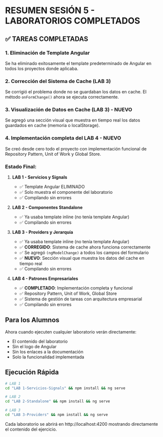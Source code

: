 # RESUMEN SESIÓN 5 - LABORATORIOS COMPLETADOS

## ✅ TAREAS COMPLETADAS

### 1. Eliminación de Template Angular
Se ha eliminado exitosamente el template predeterminado de Angular en todos los proyectos donde aplicaba.

### 2. Corrección del Sistema de Cache (LAB 3)
Se corrigió el problema donde no se guardaban los datos en cache. El método `onFormChange()` ahora se ejecuta correctamente.

### 3. Visualización de Datos en Cache (LAB 3) - NUEVO
Se agregó una sección visual que muestra en tiempo real los datos guardados en cache (memoria o localStorage).

### 4. Implementación completa del LAB 4 - NUEVO
Se creó desde cero todo el proyecto con implementación funcional de Repository Pattern, Unit of Work y Global Store.

### Estado Final:

1. **LAB 1 - Servicios y Signals**
   - ✅ Template Angular ELIMINADO
   - ✅ Solo muestra el componente del laboratorio
   - ✅ Compilando sin errores

2. **LAB 2 - Componentes Standalone**
   - ✅ Ya usaba template inline (no tenía template Angular)
   - ✅ Compilando sin errores

3. **LAB 3 - Providers y Jerarquía**
   - ✅ Ya usaba template inline (no tenía template Angular)
   - ✅ **CORREGIDO**: Sistema de cache ahora funciona correctamente
   - ✅ Se agregó `(ngModelChange)` a todos los campos del formulario
   - ✅ **NUEVO**: Sección visual que muestra los datos del cache en tiempo real
   - ✅ Compilando sin errores

4. **LAB 4 - Patrones Empresariales**
   - ✅ **COMPLETADO**: Implementación completa y funcional
   - ✅ Repository Pattern, Unit of Work, Global Store
   - ✅ Sistema de gestión de tareas con arquitectura empresarial
   - ✅ Compilando sin errores

## Para los Alumnos

Ahora cuando ejecuten cualquier laboratorio verán directamente:
- El contenido del laboratorio
- Sin el logo de Angular
- Sin los enlaces a la documentación
- Solo la funcionalidad implementada

## Ejecución Rápida

```bash
# LAB 1
cd "LAB 1-Servicios-Signals" && npm install && ng serve

# LAB 2
cd "LAB 2-Standalone" && npm install && ng serve

# LAB 3
cd "LAB 3-Providers" && npm install && ng serve
```

Cada laboratorio se abrirá en http://localhost:4200 mostrando directamente el contenido del ejercicio.